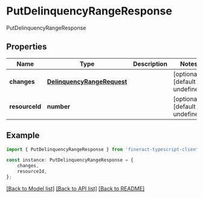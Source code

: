 # PutDelinquencyRangeResponse

PutDelinquencyRangeResponse

## Properties

Name | Type | Description | Notes
------------ | ------------- | ------------- | -------------
**changes** | [**DelinquencyRangeRequest**](DelinquencyRangeRequest.md) |  | [optional] [default to undefined]
**resourceId** | **number** |  | [optional] [default to undefined]

## Example

```typescript
import { PutDelinquencyRangeResponse } from 'fineract-typescript-client';

const instance: PutDelinquencyRangeResponse = {
    changes,
    resourceId,
};
```

[[Back to Model list]](../README.md#documentation-for-models) [[Back to API list]](../README.md#documentation-for-api-endpoints) [[Back to README]](../README.md)
